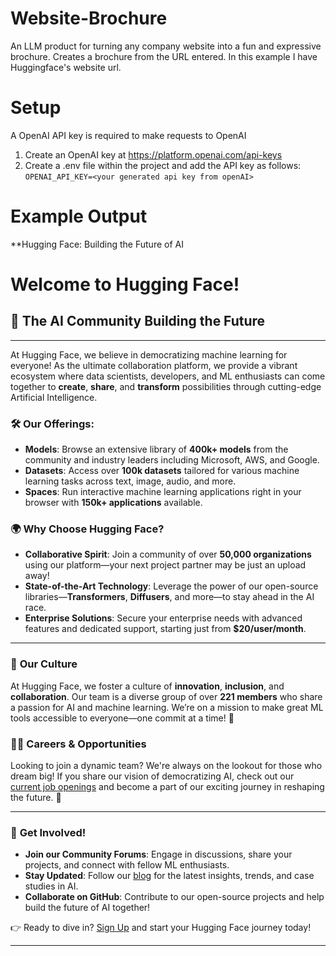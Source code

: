 # Website-Brochure
An LLM product for turning any company website into a fun and expressive brochure. 
Creates a brochure from the URL entered. 
In this example I have Huggingface's website url.

# Setup
A OpenAI API key is required to make requests to OpenAI

1. Create an OpenAI key at https://platform.openai.com/api-keys
2. Create a .env file within the project and add the API key as follows:
`OPENAI_API_KEY=<your generated api key from openAI>`

# Example Output

**Hugging Face: Building the Future of AI
# Welcome to Hugging Face!

## 🤗 The AI Community Building the Future

---

At Hugging Face, we believe in democratizing machine learning for everyone! As the ultimate collaboration platform, we provide a vibrant ecosystem where data scientists, developers, and ML enthusiasts can come together to **create**, **share**, and **transform** possibilities through cutting-edge Artificial Intelligence.

### 🛠️ **Our Offerings:**
- **Models**: Browse an extensive library of **400k+ models** from the community and industry leaders including Microsoft, AWS, and Google.
- **Datasets**: Access over **100k datasets** tailored for various machine learning tasks across text, image, audio, and more.
- **Spaces**: Run interactive machine learning applications right in your browser with **150k+ applications** available.

### 🌍 **Why Choose Hugging Face?**
- **Collaborative Spirit**: Join a community of over **50,000 organizations** using our platform—your next project partner may be just an upload away!
- **State-of-the-Art Technology**: Leverage the power of our open-source libraries—**Transformers**, **Diffusers**, and more—to stay ahead in the AI race.
- **Enterprise Solutions**: Secure your enterprise needs with advanced features and dedicated support, starting just from **$20/user/month**.

---

### 🏢 **Our Culture**
At Hugging Face, we foster a culture of **innovation**, **inclusion**, and **collaboration**. Our team is a diverse group of over **221 members** who share a passion for AI and machine learning. We’re on a mission to make great ML tools accessible to everyone—one commit at a time! 🚀

### 👩‍💼 **Careers & Opportunities**
Looking to join a dynamic team? We're always on the lookout for those who dream big! If you share our vision of democratizing AI, check out our [current job openings](#) and become a part of our exciting journey in reshaping the future. 🌈

---

### 💌 **Get Involved!**

- **Join our Community Forums**: Engage in discussions, share your projects, and connect with fellow ML enthusiasts.
- **Stay Updated**: Follow our [blog](#) for the latest insights, trends, and case studies in AI.
- **Collaborate on GitHub**: Contribute to our open-source projects and help build the future of AI together!

👉 Ready to dive in? [Sign Up](https://huggingface.co) and start your Hugging Face journey today!

--- 
